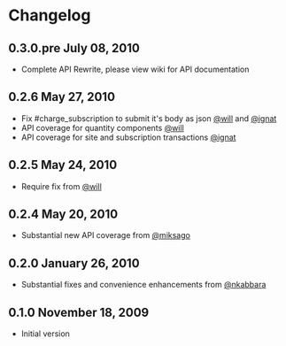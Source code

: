 # Changelog

## 0.3.0.pre July 08, 2010
* Complete API Rewrite, please view wiki for API documentation

## 0.2.6 May 27, 2010
* Fix #charge_subscription to submit it's body as json [@will](http://github.com/will) and [@ignat](http://github.com/ignat)
* API coverage for quantity components [@will](http://github.com/will)
* API coverage for site and subscription transactions [@ignat](http://github.com/ignat)

## 0.2.5 May 24, 2010
* Require fix from [@will](http://github.com/will)

## 0.2.4 May 20, 2010

* Substantial new API coverage from [@miksago](http://twitter.com/miksago)

## 0.2.0 January 26, 2010

* Substantial fixes and convenience enhancements from [@nkabbara](http://github.com/nkabbara)

## 0.1.0 November 18, 2009

* Initial version
